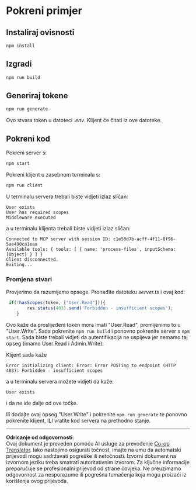 <!--
CO_OP_TRANSLATOR_METADATA:
{
  "original_hash": "3880d89fa60abc699e1a17a82ae514ef",
  "translation_date": "2025-10-07T01:24:52+00:00",
  "source_file": "03-GettingStarted/11-simple-auth/solution/typescript/README.md",
  "language_code": "hr"
}
-->
# Pokreni primjer

## Instaliraj ovisnosti

```sh
npm install
```

## Izgradi

```sh
npm run build
```

## Generiraj tokene

```sh
npm run generate
```

Ovo stvara token u datoteci *.env*. Klijent će čitati iz ove datoteke.

## Pokreni kod

Pokreni server s:

```sh
npm start
```

Pokreni klijent u zasebnom terminalu s:

```sh
npm run client
```

U terminalu servera trebali biste vidjeti izlaz sličan:

```text
User exists
User has required scopes
Middleware executed
```

a u terminalu klijenta trebali biste vidjeti izlaz sličan:

```text
Connected to MCP server with session ID: c1e50d7b-acff-4f11-8f96-5ae490ca1eaa
Available tools: { tools: [ { name: 'process-files', inputSchema: [Object] } ] }
Client disconnected.
Exiting...
```

### Promjena stvari

Provjerimo da razumijemo opsege. Pronađite datoteku *server.ts* i ovaj kod:

```typescript
 if(!hasScopes(token, ["User.Read"])){
        res.status(403).send('Forbidden - insufficient scopes');
    }
```

Ovo kaže da proslijeđeni token mora imati "User.Read", promijenimo to u "User.Write". Sada pokrenite `npm run build` i ponovno pokrenite server s `npm start`. Sada biste trebali vidjeti da autentifikacija ne uspijeva jer nemamo taj opseg (imamo User.Read i Admin.Write):

Klijent sada kaže

```text
Error initializing client: Error: Error POSTing to endpoint (HTTP 403): Forbidden - insufficient scopes
```

a u terminalu servera možete vidjeti da kaže:

```text
User exists
```

i da ne ide dalje od ove točke.

Ili dodajte ovaj opseg "User.Write" i pokrenite `npm run generate` te ponovno pokrenite klijent, ILI vratite kod servera na prethodno stanje.

---

**Odricanje od odgovornosti**:  
Ovaj dokument je preveden pomoću AI usluge za prevođenje [Co-op Translator](https://github.com/Azure/co-op-translator). Iako nastojimo osigurati točnost, imajte na umu da automatski prijevodi mogu sadržavati pogreške ili netočnosti. Izvorni dokument na izvornom jeziku treba smatrati autoritativnim izvorom. Za ključne informacije preporučuje se profesionalni prijevod od strane čovjeka. Ne preuzimamo odgovornost za nesporazume ili pogrešna tumačenja koja mogu proizaći iz korištenja ovog prijevoda.